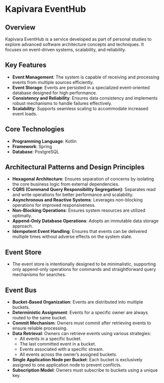 # Kapivara EventHub

## Overview

Kapivara EventHub is a service developed as part of personal studies to explore advanced software architecture concepts and techniques. It focuses on event-driven systems, scalability, and reliability.

## Key Features

- **Event Management**: The system is capable of receiving and processing events from multiple sources efficiently.
- **Event Storage**: Events are persisted in a specialized event-oriented database designed for high performance.
- **Consistency and Reliability**: Ensures data consistency and implements robust mechanisms to handle failures effectively.
- **Scalability**: Supports seamless scaling to accommodate increased event loads.

## Core Technologies

- **Programming Language**: Kotlin
- **Framework**: Spring
- **Database**: PostgreSQL

## Architectural Patterns and Design Principles

- **Hexagonal Architecture**: Ensures separation of concerns by isolating the core business logic from external dependencies.
- **CQRS (Command Query Responsibility Segregation)**: Separates read and write operations for better performance and scalability.
- **Asynchronous and Reactive Systems**: Leverages non-blocking operations for improved responsiveness.
- **Non-Blocking Operations**: Ensures system resources are utilized optimally.
- **Append-Only Database Operations**: Adopts an immutable data storage approach.
- **Idempotent Event Handling**: Ensures that events can be delivered multiple times without adverse effects on the system state.

## Event Store

- The event store is intentionally designed to be minimalistic, supporting only append-only operations for commands and straightforward query mechanisms for searches.

## Event Bus

- **Bucket-Based Organization**: Events are distributed into multiple buckets.
- **Deterministic Assignment**: Events for a specific owner are always routed to the same bucket.
- **Commit Mechanism**: Owners must commit after retrieving events to ensure reliable processing.
- **Data Retrieval**: Owners can retrieve events using various strategies:
    - All events in a specific bucket.
    - The last committed event in a bucket.
    - Events associated with a specific stream.
    - All events across the owner’s assigned buckets.
- **Single Application Node per Bucket**: Each bucket is exclusively assigned to one application node to prevent conflicts.
- **Subscription Model**: Owners must subscribe to buckets using a unique key.

